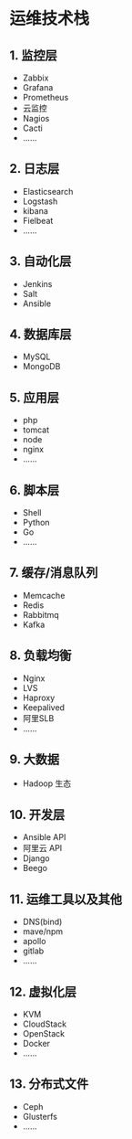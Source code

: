 # 运维技术栈

## 1. 监控层

+ Zabbix
+ Grafana
+ Prometheus
+ 云监控
+ Nagios
+ Cacti
+ ......


## 2. 日志层
+ Elasticsearch
+ Logstash
+ kibana
+ Fielbeat
+ ......

## 3. 自动化层
+ Jenkins
+ Salt
+ Ansible

## 4. 数据库层
+ MySQL
+ MongoDB

## 5. 应用层
+ php
+ tomcat
+ node
+ nginx
+ ......

## 6. 脚本层
+ Shell
+ Python
+ Go
+ ......

## 7. 缓存/消息队列
+ Memcache
+ Redis
+ Rabbitmq
+ Kafka

## 8. 负载均衡
+ Nginx
+ LVS
+ Haproxy
+ Keepalived
+ 阿里SLB
+ ......

## 9. 大数据
+ Hadoop 生态

## 10. 开发层
+ Ansible API
+ 阿里云 API
+ Django
+ Beego

## 11. 运维工具以及其他
+ DNS(bind)
+ mave/npm
+ apollo
+ gitlab
+ ......

## 12. 虚拟化层
+ KVM
+ CloudStack
+ OpenStack
+ Docker
+ ......

## 13. 分布式文件
+ Ceph
+ Glusterfs
+ ......

